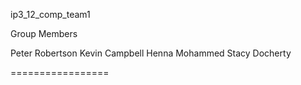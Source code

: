 ip3_12_comp_team1

Group Members

Peter Robertson
Kevin Campbell
Henna Mohammed
Stacy Docherty


=================
